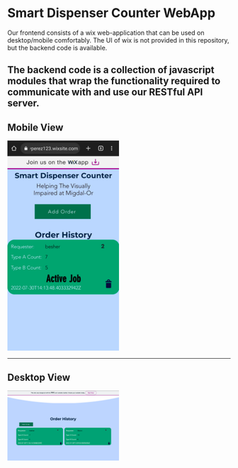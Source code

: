 # Smart Dispenser Counter WebApp
Our frontend consists of a wix web-application that can be used on desktop/mobile comfortably.
The UI of wix is not provided in this repository, but the backend code is available.

The backend code is a collection of javascript modules that wrap the functionality required to communicate with and use
our RESTful API server.
---

## Mobile View
<img src="images/mobile.png" width="50%" height="50%">

---

## Desktop View
<img src="images/desktop.png" width="50%" height="50%">